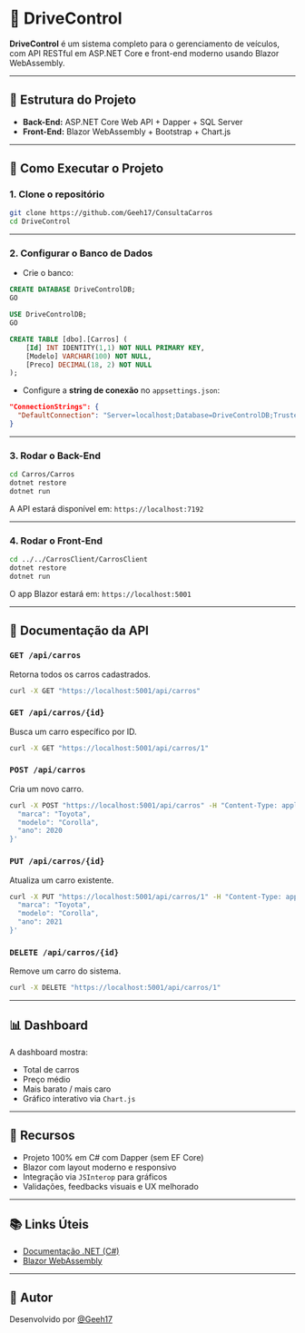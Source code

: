 # 🚗 DriveControl

**DriveControl** é um sistema completo para o gerenciamento de veículos, com API RESTful em ASP.NET Core e front-end moderno usando Blazor WebAssembly.

---

## 🧩 Estrutura do Projeto

- **Back-End:** ASP.NET Core Web API + Dapper + SQL Server
- **Front-End:** Blazor WebAssembly + Bootstrap + Chart.js

---

## 🚀 Como Executar o Projeto

### 1. Clone o repositório

```bash
git clone https://github.com/Geeh17/ConsultaCarros
cd DriveControl
```

---

### 2. Configurar o Banco de Dados

- Crie o banco:

```sql
CREATE DATABASE DriveControlDB;
GO

USE DriveControlDB;
GO

CREATE TABLE [dbo].[Carros] (
    [Id] INT IDENTITY(1,1) NOT NULL PRIMARY KEY,
    [Modelo] VARCHAR(100) NOT NULL,
    [Preco] DECIMAL(18, 2) NOT NULL
);
```

- Configure a **string de conexão** no `appsettings.json`:

```json
"ConnectionStrings": {
  "DefaultConnection": "Server=localhost;Database=DriveControlDB;Trusted_Connection=True;"
}
```

---

### 3. Rodar o Back-End

```bash
cd Carros/Carros
dotnet restore
dotnet run
```

A API estará disponível em: `https://localhost:7192`

---

### 4. Rodar o Front-End

```bash
cd ../../CarrosClient/CarrosClient
dotnet restore
dotnet run
```

O app Blazor estará em: `https://localhost:5001`

---

## 📘 Documentação da API

### `GET /api/carros`

Retorna todos os carros cadastrados.

```bash
curl -X GET "https://localhost:5001/api/carros"
```

### `GET /api/carros/{id}`

Busca um carro específico por ID.

```bash
curl -X GET "https://localhost:5001/api/carros/1"
```

### `POST /api/carros`

Cria um novo carro.

```bash
curl -X POST "https://localhost:5001/api/carros" -H "Content-Type: application/json" -d '{
  "marca": "Toyota",
  "modelo": "Corolla",
  "ano": 2020
}'
```

### `PUT /api/carros/{id}`

Atualiza um carro existente.

```bash
curl -X PUT "https://localhost:5001/api/carros/1" -H "Content-Type: application/json" -d '{
  "marca": "Toyota",
  "modelo": "Corolla",
  "ano": 2021
}'
```

### `DELETE /api/carros/{id}`

Remove um carro do sistema.

```bash
curl -X DELETE "https://localhost:5001/api/carros/1"
```

---

## 📊 Dashboard

A dashboard mostra:

- Total de carros
- Preço médio
- Mais barato / mais caro
- Gráfico interativo via `Chart.js`

---

## 📎 Recursos

- Projeto 100% em C# com Dapper (sem EF Core)
- Blazor com layout moderno e responsivo
- Integração via `JSInterop` para gráficos
- Validações, feedbacks visuais e UX melhorado

---

## 📚 Links Úteis

- [Documentação .NET (C#)](https://learn.microsoft.com/en-us/dotnet/csharp/)
- [Blazor WebAssembly](https://learn.microsoft.com/pt-br/aspnet/core/blazor/?view=aspnetcore-8.0)

---

## 👤 Autor

Desenvolvido por [@Geeh17](https://github.com/Geeh17)  


